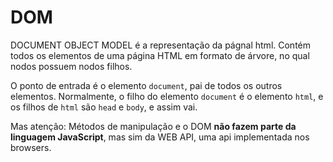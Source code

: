 # DOM
DOCUMENT OBJECT MODEL é a representação da págnal html. Contém todos os elementos de uma página HTML em formato de árvore, no qual nodos possuem nodos filhos.

O ponto de entrada é o elemento `document`, pai de todos os outros elementos. Normalmente, o filho do elemento `document` é o elemento `html`, e os filhos de `html` são `head` e `body`, e assim vai.

Mas atenção: Métodos de manipulação e o DOM **não fazem parte da linguagem JavaScript**, mas sim da WEB API, uma api implementada nos browsers.
 
